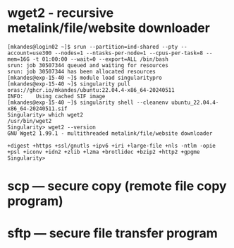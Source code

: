 # wget2 - recursive metalink/file/website downloader

```
[mkandes@login02 ~]$ srun --partition=ind-shared --pty --account=use300 --nodes=1 --ntasks-per-node=1 --cpus-per-task=8 --mem=16G -t 01:00:00 --wait=0 --export=ALL /bin/bash
srun: job 30507344 queued and waiting for resources
srun: job 30507344 has been allocated resources
[mkandes@exp-15-40 ~]$ module load singularitypro
[mkandes@exp-15-40 ~]$ singularity pull oras://ghcr.io/mkandes/ubuntu:22.04.4-x86_64-20240511
INFO:    Using cached SIF image
[mkandes@exp-15-40 ~]$ singularity shell --cleanenv ubuntu_22.04.4-x86_64-20240511.sif 
Singularity> which wget2
/usr/bin/wget2
Singularity> wget2 --version
GNU Wget2 1.99.1 - multithreaded metalink/file/website downloader

+digest +https +ssl/gnutls +ipv6 +iri +large-file +nls -ntlm -opie +psl +iconv +idn2 +zlib +lzma +brotlidec +bzip2 +http2 +gpgme
Singularity>
```

# scp — secure copy (remote file copy program)

# sftp — secure file transfer program
